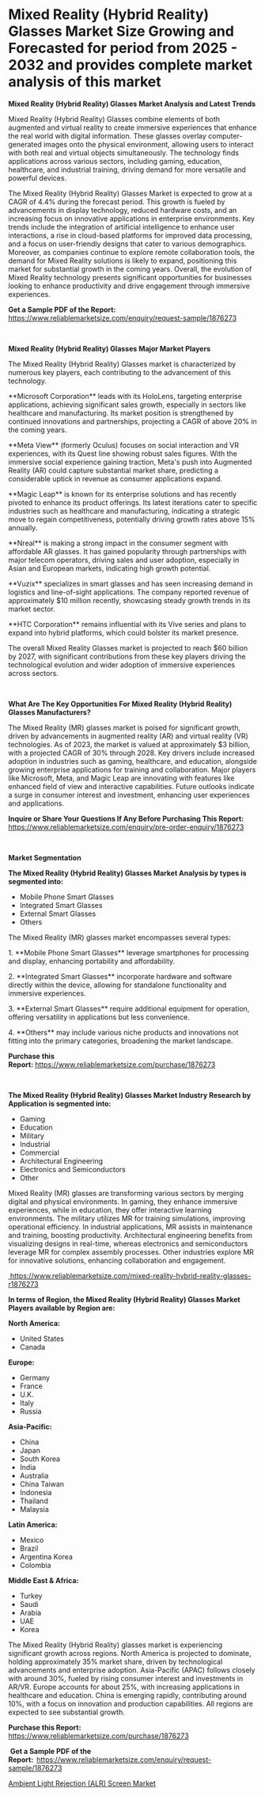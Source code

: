 <p><h1>Mixed Reality (Hybrid Reality) Glasses Market Size Growing and Forecasted for period from 2025 - 2032 and provides complete market analysis of this market</h1></p><p><strong>Mixed Reality (Hybrid Reality) Glasses Market Analysis and Latest Trends</strong></p>
<p><p>Mixed Reality (Hybrid Reality) Glasses combine elements of both augmented and virtual reality to create immersive experiences that enhance the real world with digital information. These glasses overlay computer-generated images onto the physical environment, allowing users to interact with both real and virtual objects simultaneously. The technology finds applications across various sectors, including gaming, education, healthcare, and industrial training, driving demand for more versatile and powerful devices.</p><p>The Mixed Reality (Hybrid Reality) Glasses Market is expected to grow at a CAGR of 4.4% during the forecast period. This growth is fueled by advancements in display technology, reduced hardware costs, and an increasing focus on innovative applications in enterprise environments. Key trends include the integration of artificial intelligence to enhance user interactions, a rise in cloud-based platforms for improved data processing, and a focus on user-friendly designs that cater to various demographics. Moreover, as companies continue to explore remote collaboration tools, the demand for Mixed Reality solutions is likely to expand, positioning this market for substantial growth in the coming years. Overall, the evolution of Mixed Reality technology presents significant opportunities for businesses looking to enhance productivity and drive engagement through immersive experiences.</p></p>
<p><strong>Get a Sample PDF of the Report:&nbsp;</strong> <a href="https://www.reliablemarketsize.com/enquiry/request-sample/1876273?utm_campaign=2946&utm_medium=2&utm_source=Github&utm_content=ia&utm_term=07042025&utm_id=mixed-reality-hybrid-reality-glasses">https://www.reliablemarketsize.com/enquiry/request-sample/1876273</a></p>
<p>&nbsp;</p>
<p><strong>Mixed Reality (Hybrid Reality) Glasses Major Market Players</strong></p>
<p><p>The Mixed Reality (Hybrid Reality) Glasses market is characterized by numerous key players, each contributing to the advancement of this technology. </p><p>**Microsoft Corporation** leads with its HoloLens, targeting enterprise applications, achieving significant sales growth, especially in sectors like healthcare and manufacturing. Its market position is strengthened by continued innovations and partnerships, projecting a CAGR of above 20% in the coming years.</p><p>**Meta View** (formerly Oculus) focuses on social interaction and VR experiences, with its Quest line showing robust sales figures. With the immersive social experience gaining traction, Meta's push into Augmented Reality (AR) could capture substantial market share, predicting a considerable uptick in revenue as consumer applications expand.</p><p>**Magic Leap** is known for its enterprise solutions and has recently pivoted to enhance its product offerings. Its latest iterations cater to specific industries such as healthcare and manufacturing, indicating a strategic move to regain competitiveness, potentially driving growth rates above 15% annually.</p><p>**Nreal** is making a strong impact in the consumer segment with affordable AR glasses. It has gained popularity through partnerships with major telecom operators, driving sales and user adoption, especially in Asian and European markets, indicating high growth potential.</p><p>**Vuzix** specializes in smart glasses and has seen increasing demand in logistics and line-of-sight applications. The company reported revenue of approximately $10 million recently, showcasing steady growth trends in its market sector.</p><p>**HTC Corporation** remains influential with its Vive series and plans to expand into hybrid platforms, which could bolster its market presence. </p><p>The overall Mixed Reality Glasses market is projected to reach $60 billion by 2027, with significant contributions from these key players driving the technological evolution and wider adoption of immersive experiences across sectors.</p></p>
<p>&nbsp;</p>
<p><strong>What Are The Key Opportunities For Mixed Reality (Hybrid Reality) Glasses Manufacturers?</strong></p>
<p><p>The Mixed Reality (MR) glasses market is poised for significant growth, driven by advancements in augmented reality (AR) and virtual reality (VR) technologies. As of 2023, the market is valued at approximately $3 billion, with a projected CAGR of 30% through 2028. Key drivers include increased adoption in industries such as gaming, healthcare, and education, alongside growing enterprise applications for training and collaboration. Major players like Microsoft, Meta, and Magic Leap are innovating with features like enhanced field of view and interactive capabilities. Future outlooks indicate a surge in consumer interest and investment, enhancing user experiences and applications.</p></p>
<p><strong>Inquire or Share Your Questions If Any Before Purchasing This Report:</strong> <a href="https://www.reliablemarketsize.com/enquiry/pre-order-enquiry/1876273?utm_campaign=2946&utm_medium=2&utm_source=Github&utm_content=ia&utm_term=07042025&utm_id=mixed-reality-hybrid-reality-glasses">https://www.reliablemarketsize.com/enquiry/pre-order-enquiry/1876273</a></p>
<p>&nbsp;</p>
<p><strong>Market Segmentation</strong></p>
<p><strong>The Mixed Reality (Hybrid Reality) Glasses Market Analysis by types is segmented into:</strong></p>
<p><ul><li>Mobile Phone Smart Glasses</li><li>Integrated Smart Glasses</li><li>External Smart Glasses</li><li>Others</li></ul></p>
<p><p>The Mixed Reality (MR) glasses market encompasses several types: </p><p>1. **Mobile Phone Smart Glasses** leverage smartphones for processing and display, enhancing portability and affordability.</p><p>2. **Integrated Smart Glasses** incorporate hardware and software directly within the device, allowing for standalone functionality and immersive experiences.</p><p>3. **External Smart Glasses** require additional equipment for operation, offering versatility in applications but less convenience.</p><p>4. **Others** may include various niche products and innovations not fitting into the primary categories, broadening the market landscape.</p></p>
<p><strong>Purchase this Report:&nbsp;</strong><a href="https://www.reliablemarketsize.com/purchase/1876273?utm_campaign=2946&utm_medium=2&utm_source=Github&utm_content=ia&utm_term=07042025&utm_id=mixed-reality-hybrid-reality-glasses">https://www.reliablemarketsize.com/purchase/1876273</a></p>
<p>&nbsp;</p>
<p><strong>The Mixed Reality (Hybrid Reality) Glasses Market Industry Research by Application is segmented into:</strong></p>
<p><ul><li>Gaming</li><li>Education</li><li>Military</li><li>Industrial</li><li>Commercial</li><li>Architectural Engineering</li><li>Electronics and Semiconductors</li><li>Other</li></ul></p>
<p><p>Mixed Reality (MR) glasses are transforming various sectors by merging digital and physical environments. In gaming, they enhance immersive experiences, while in education, they offer interactive learning environments. The military utilizes MR for training simulations, improving operational efficiency. In industrial applications, MR assists in maintenance and training, boosting productivity. Architectural engineering benefits from visualizing designs in real-time, whereas electronics and semiconductors leverage MR for complex assembly processes. Other industries explore MR for innovative solutions, enhancing collaboration and engagement.</p></p>
<p><a href="https://www.reliablemarketsize.com/mixed-reality-hybrid-reality-glasses-r1876273?utm_campaign=2946&utm_medium=2&utm_source=Github&utm_content=ia&utm_term=07042025&utm_id=mixed-reality-hybrid-reality-glasses">&nbsp;https://www.reliablemarketsize.com/mixed-reality-hybrid-reality-glasses-r1876273</a></p>
<p><strong>In terms of Region, the Mixed Reality (Hybrid Reality) Glasses Market Players available by Region are:</strong></p>
<p>
    <p> <strong> North America: </strong>
        <ul>
            <li>United States</li>
            <li>Canada</li>
        </ul>
        </p> 
    <p> <strong> Europe: </strong>
        <ul>
            <li>Germany</li>
            <li>France</li>
            <li>U.K.</li>
            <li>Italy</li>
            <li>Russia</li>
        </ul>
        </p> 
    <p> <strong> Asia-Pacific: </strong>
        <ul>
            <li>China</li>
            <li>Japan</li>
            <li>South Korea</li>
            <li>India</li>
            <li>Australia</li>
            <li>China Taiwan</li>
            <li>Indonesia</li>
            <li>Thailand</li>
            <li>Malaysia</li>
        </ul>
        </p> 
    <p> <strong> Latin America: </strong>
        <ul>
            <li>Mexico</li>
            <li>Brazil</li>
            <li>Argentina Korea</li>
            <li>Colombia</li>
        </ul>
        </p> 
    <p> <strong> Middle East & Africa: </strong>
        <ul>
            <li>Turkey</li>
            <li>Saudi</li>
            <li>Arabia</li>
            <li>UAE</li>
            <li>Korea</li>
        </ul>
    </p>
    </p>
<p><p>The Mixed Reality (Hybrid Reality) glasses market is experiencing significant growth across regions. North America is projected to dominate, holding approximately 35% market share, driven by technological advancements and enterprise adoption. Asia-Pacific (APAC) follows closely with around 30%, fueled by rising consumer interest and investments in AR/VR. Europe accounts for about 25%, with increasing applications in healthcare and education. China is emerging rapidly, contributing around 10%, with a focus on innovation and production capabilities. All regions are expected to see substantial growth.</p></p>
<p><strong>Purchase this Report: </strong><a href="https://www.reliablemarketsize.com/purchase/1876273?utm_campaign=2946&utm_medium=2&utm_source=Github&utm_content=ia&utm_term=07042025&utm_id=mixed-reality-hybrid-reality-glasses">https://www.reliablemarketsize.com/purchase/1876273</a></p>
<p>&nbsp;<strong>Get a Sample PDF of the Report:&nbsp;&nbsp;</strong><a href="https://www.reliablemarketsize.com/enquiry/request-sample/1876273?utm_campaign=2946&utm_medium=2&utm_source=Github&utm_content=ia&utm_term=07042025&utm_id=mixed-reality-hybrid-reality-glasses">https://www.reliablemarketsize.com/enquiry/request-sample/1876273</a></p>
<p><strong></strong></p>
<p><p><a href="https://github.com/ParvinKhatun77/Market-Research-Report-List-2/blob/main/ambient-light-rejection-alr-screen-market.md?utm_campaign=2946&utm_medium=2&utm_source=Github&utm_content=ia&utm_term=07042025&utm_id=mixed-reality-hybrid-reality-glasses">Ambient Light Rejection (ALR) Screen Market</a></p></p>